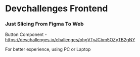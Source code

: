 # Devchallenges Frontend

### Just Slicing From Figma To Web

Button Component - https://devchallenges.io/challenges/ohgVTyJCbm5OZyTB2gNY

For better experience, using PC or Laptop
